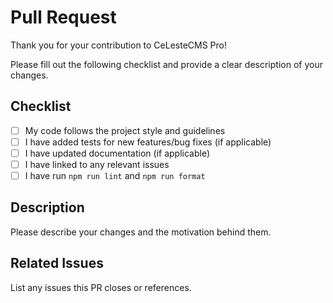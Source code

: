 # Pull Request

Thank you for your contribution to CeLesteCMS Pro!

Please fill out the following checklist and provide a clear description of your changes.

## Checklist
- [ ] My code follows the project style and guidelines
- [ ] I have added tests for new features/bug fixes (if applicable)
- [ ] I have updated documentation (if applicable)
- [ ] I have linked to any relevant issues
- [ ] I have run `npm run lint` and `npm run format`

## Description
Please describe your changes and the motivation behind them.

## Related Issues
List any issues this PR closes or references.
